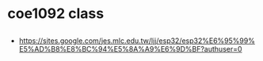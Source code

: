 # coe1092 class
##
* https://sites.google.com/jes.mlc.edu.tw/ljj/esp32/esp32%E6%95%99%E5%AD%B8%E8%BC%94%E5%8A%A9%E6%9D%BF?authuser=0
